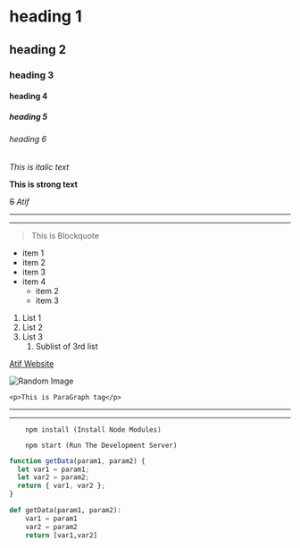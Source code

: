 # heading 1

## heading 2

### heading 3

#### heading 4

##### heading 5

###### heading 6

<!-- Itallic text -->

_This is italic text_

<!-- Strong Text  -->

**This is strong text**

<!-- Strilke Thourgh -->

~~S~~ _Atif_

---

---

> This is Blockquote

<!-- UL LIST -->

- item 1
- item 2
- item 3
- item 4
  - item 2
  - item 3

<!-- OL LIST -->

1. List 1
1. List 2
1. List 3
   1. Sublist of 3rd list

<!-- Links -->

[Atif Website](https://www.youtube.com/watch?v=HUBNt18RFbo "MarkDown Crash Cours")

![Random Image](./bg.jpg)

<!-- Code Blocks -->

`<p>This is ParaGraph tag</p>`

<!-- Special Markdown For Githubs -->

---

---

```
    npm install (Install Node Modules)

    npm start (Run The Development Server)

```

```javascript
function getData(param1, param2) {
  let var1 = param1;
  let var2 = param2;
  return { var1, var2 };
}
```

```python
def getData(param1, param2):
    var1 = param1
    var2 = param2
    return [var1,var2]
```
